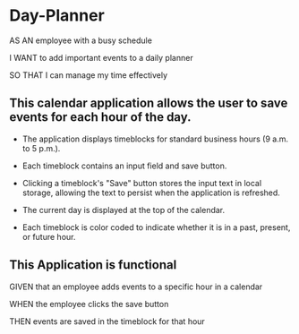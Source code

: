 # Day-Planner

AS AN employee with a busy schedule

I WANT to add important events to a daily planner

SO THAT I can manage my time effectively 

## This calendar application allows the user to save events for each hour of the day. 

* The application displays timeblocks for standard business hours (9 a.m. to 5 p.m.).

* Each timeblock contains an input field and save button.

* Clicking a timeblock's "Save" button stores the input text in local storage, allowing the text to persist when the application is refreshed.

* The current day is displayed at the top of the calendar.

* Each timeblock is color coded to indicate whether it is in a past, present, or future hour.

## This Application is functional

GIVEN that an employee adds events to a specific hour in a calendar

WHEN the employee clicks the save button

THEN events are saved in the timeblock for that hour
```